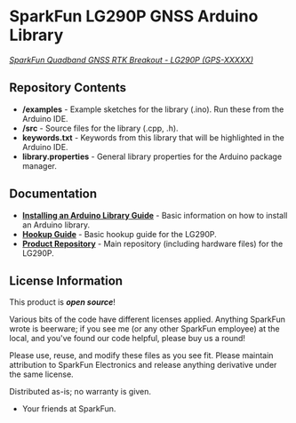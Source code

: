 SparkFun LG290P GNSS Arduino Library
===========================================================


[*SparkFun Quadband GNSS RTK Breakout - LG290P (GPS-XXXXX)*](https://www.sparkfun.com/products/XXXXX)

<Basic description of the part.>

Repository Contents
-------------------

* **/examples** - Example sketches for the library (.ino). Run these from the Arduino IDE. 
* **/src** - Source files for the library (.cpp, .h).
* **keywords.txt** - Keywords from this library that will be highlighted in the Arduino IDE. 
* **library.properties** - General library properties for the Arduino package manager. 

Documentation
--------------

* **[Installing an Arduino Library Guide](https://learn.sparkfun.com/tutorials/installing-an-arduino-library)** - Basic information on how to install an Arduino library.
* **[Hookup Guide](https://docs.sparkfun.com/SparkFun_LG290P_Quadband_GNSS_RTK_Breakout/)** - Basic hookup guide for the LG290P.
* **[Product Repository](https://github.com/sparkfun/SparkFun_LG290P_Quadband_GNSS_RTK_Breakout)** - Main repository (including hardware files) for the LG290P.

License Information
-------------------

This product is _**open source**_! 

Various bits of the code have different licenses applied. Anything SparkFun wrote is beerware; if you see me (or any other SparkFun employee) at the local, and you've found our code helpful, please buy us a round!

Please use, reuse, and modify these files as you see fit. Please maintain attribution to SparkFun Electronics and release anything derivative under the same license.

Distributed as-is; no warranty is given.

- Your friends at SparkFun.
